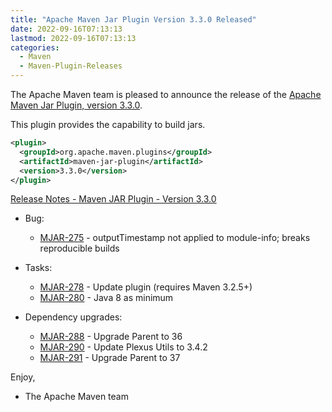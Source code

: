 ```yaml
---
title: "Apache Maven Jar Plugin Version 3.3.0 Released"
date: 2022-09-16T07:13:13
lastmod: 2022-09-16T07:13:13
categories:
  - Maven
  - Maven-Plugin-Releases
---
```

The Apache Maven team is pleased to announce the release of the 
[Apache Maven Jar Plugin, version 3.3.0](https://maven.apache.org/plugins/maven-jar-plugin/).

This plugin provides the capability to build jars.

```xml
<plugin>
  <groupId>org.apache.maven.plugins</groupId>
  <artifactId>maven-jar-plugin</artifactId>
  <version>3.3.0</version>
</plugin>
```

<!-- more -->

[Release Notes - Maven JAR Plugin - Version 3.3.0](https://issues.apache.org/jira/secure/ReleaseNote.jspa?projectId=12317526&version=12351126)

* Bug:
 
  * [MJAR-275](https://issues.apache.org/jira/browse/MJAR-275) - outputTimestamp not applied to module-info; breaks reproducible builds

* Tasks:
 
  * [MJAR-278](https://issues.apache.org/jira/browse/MJAR-278) - Update plugin (requires Maven 3.2.5+)
  * [MJAR-280](https://issues.apache.org/jira/browse/MJAR-280) - Java 8 as minimum

* Dependency upgrades:
 
  * [MJAR-288](https://issues.apache.org/jira/browse/MJAR-288) - Upgrade Parent to 36
  * [MJAR-290](https://issues.apache.org/jira/browse/MJAR-290) - Update Plexus Utils to 3.4.2
  * [MJAR-291](https://issues.apache.org/jira/browse/MJAR-291) - Upgrade Parent to 37

Enjoy,

- The Apache Maven team
